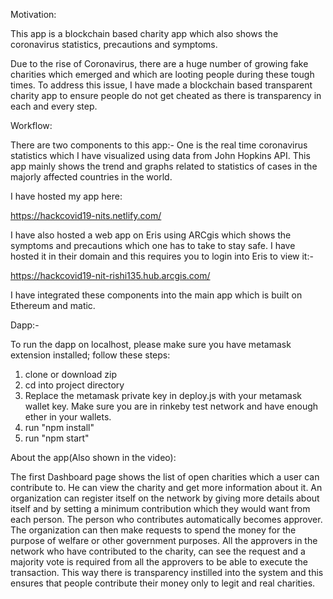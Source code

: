 

Motivation:

This app is a blockchain based charity app which also shows the coronavirus statistics, precautions and symptoms.

Due to the rise of Coronavirus, there are a huge number of growing fake charities which emerged and which are looting people during these tough times. To address this issue, I have made a blockchain based transparent charity app to ensure people do not get cheated as there is transparency in each and every step.

Workflow:

There are two components to this app:-
One is the real time coronavirus statistics which I have visualized using data from John Hopkins API. This app mainly shows the trend and graphs related to statistics of cases in the majorly affected countries in the world.

I have hosted my app here:

 https://hackcovid19-nits.netlify.com/

 I have also hosted a web app on Eris using ARCgis which shows the symptoms and precautions which one has to take to stay safe. I have hosted it in their domain and this requires you to login into Eris to view it:-

 https://hackcovid19-nit-rishi135.hub.arcgis.com/

 I have integrated these components into the main app which is built on Ethereum and matic.

Dapp:-



To run the dapp on localhost, please make sure you have metamask extension installed; follow these steps:

1) clone or download zip
2) cd into project directory
3) Replace the metamask private key in deploy.js with your metamask wallet key. Make sure you are in rinkeby test network and have enough ether in your wallets.
4) run "npm install"
5) run "npm start"

About the app(Also shown in the video):

The first Dashboard page shows the list of open charities which a user can contribute to. He can view the charity and get more information about it.
An organization can register itself on the network by giving more details about itself and by setting a minimum contribution which they would want from each person. The person who contributes automatically becomes approver.
The organization can then make requests to spend the money for the purpose of welfare or other government purposes.
All the approvers in the network who have contributed to the charity, can see the request and a majority vote is required from all the approvers to be able to execute the transaction.
This way there is transparency instilled into the system and this ensures that people contribute their money only to legit and real charities.


